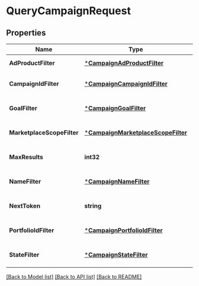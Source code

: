 # QueryCampaignRequest

## Properties
Name | Type | Description | Notes
------------ | ------------- | ------------- | -------------
**AdProductFilter** | [***CampaignAdProductFilter**](CampaignAdProductFilter.md) |  | [default to null]
**CampaignIdFilter** | [***CampaignCampaignIdFilter**](CampaignCampaignIdFilter.md) |  | [optional] [default to null]
**GoalFilter** | [***CampaignGoalFilter**](CampaignGoalFilter.md) |  | [optional] [default to null]
**MarketplaceScopeFilter** | [***CampaignMarketplaceScopeFilter**](CampaignMarketplaceScopeFilter.md) |  | [optional] [default to null]
**MaxResults** | **int32** |  | [optional] [default to null]
**NameFilter** | [***CampaignNameFilter**](CampaignNameFilter.md) |  | [optional] [default to null]
**NextToken** | **string** |  | [optional] [default to null]
**PortfolioIdFilter** | [***CampaignPortfolioIdFilter**](CampaignPortfolioIdFilter.md) |  | [optional] [default to null]
**StateFilter** | [***CampaignStateFilter**](CampaignStateFilter.md) |  | [optional] [default to null]

[[Back to Model list]](../README.md#documentation-for-models) [[Back to API list]](../README.md#documentation-for-api-endpoints) [[Back to README]](../README.md)

